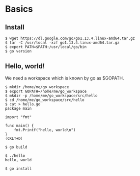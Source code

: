 
# Basics

## Install
```
$ wget https://dl.google.com/go/go1.13.4.linux-amd64.tar.gz
$ tar -C /usr/local -xzf go1.13.4.linux-amd64.tar.gz
$ export PATH=$PATH:/usr/local/go/bin
$ go version
```

## Hello, world!

We need a workspace which is known by go as $GOPATH.

```
$ mkdir /home/me/go_workspace
$ export GOPATH=/home/me/go_workspace
$ mkdir -p /home/me/go_workspace/src/hello
$ cd /home/me/go_workspace/src/hello
$ cat > hello.go
package main

import "fmt"

func main() {
	fmt.Printf("hello, world\n")
}
(CRLT+D)

$ go build

$ ./hello
hello, world

$ go install

```
